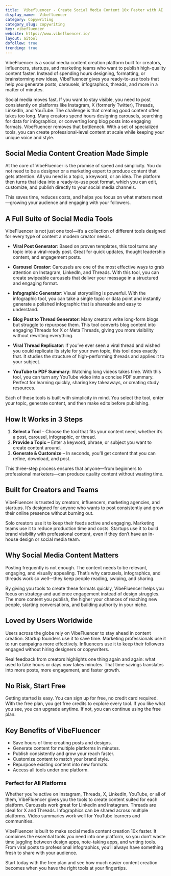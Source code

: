 ```yaml
---
title:  Vibefluencer - Create Social Media Content 10x Faster with AI
display_name:  Vibefluencer
category: Copywriting
category_slug: copywriting
key: vibefluencer
website: https://www.vibefluencer.io/
layout: aitool
dofollow: true
trending: true
---
```


VibeFluencer is a social media content creation platform built for creators, influencers, startups, and marketing teams who want to publish high-quality content faster. Instead of spending hours designing, formatting, or brainstorming new ideas, VibeFluencer gives you ready-to-use tools that help you generate posts, carousels, infographics, threads, and more in a matter of minutes.

Social media moves fast. If you want to stay visible, you need to post consistently on platforms like Instagram, X (formerly Twitter), Threads, LinkedIn, and YouTube. The challenge is that creating good content often takes too long. Many creators spend hours designing carousels, searching for data for infographics, or converting long blog posts into engaging formats. VibeFluencer removes that bottleneck. With a set of specialized tools, you can create professional-level content at scale while keeping your unique voice and style.

## Social Media Content Creation Made Simple

At the core of VibeFluencer is the promise of speed and simplicity. You do not need to be a designer or a marketing expert to produce content that gets attention. All you need is a topic, a keyword, or an idea. The platform then turns that idea into a ready-to-use post format, which you can edit, customize, and publish directly to your social media channels.

This saves time, reduces costs, and helps you focus on what matters most—growing your audience and engaging with your followers.

## A Full Suite of Social Media Tools

VibeFluencer is not just one tool—it’s a collection of different tools designed for every type of content a modern creator needs.

* **Viral Post Generator**: Based on proven templates, this tool turns any topic into a viral-ready post. Great for quick updates, thought leadership content, and engagement posts.

* **Carousel Creator**: Carousels are one of the most effective ways to grab attention on Instagram, LinkedIn, and Threads. With this tool, you can create swipeable carousels that deliver your message in a structured and engaging format.

* **Infographic Generator**: Visual storytelling is powerful. With the infographic tool, you can take a single topic or data point and instantly generate a polished infographic that is shareable and easy to understand.

* **Blog Post to Thread Generator**: Many creators write long-form blogs but struggle to repurpose them. This tool converts blog content into engaging Threads for X or Meta Threads, giving you more visibility without rewriting everything.

* **Viral Thread Replicator**: If you’ve ever seen a viral thread and wished you could replicate its style for your own topic, this tool does exactly that. It studies the structure of high-performing threads and applies it to your subject.

* **YouTube to PDF Summary**: Watching long videos takes time. With this tool, you can turn any YouTube video into a concise PDF summary. Perfect for learning quickly, sharing key takeaways, or creating study resources.

Each of these tools is built with simplicity in mind. You select the tool, enter your topic, generate content, and then make edits before publishing.

## How It Works in 3 Steps

1. **Select a Tool** – Choose the tool that fits your content need, whether it’s a post, carousel, infographic, or thread.
2. **Provide a Topic** – Enter a keyword, phrase, or subject you want to create content around.
3. **Generate & Customize** – In seconds, you’ll get content that you can refine, download, and post.

This three-step process ensures that anyone—from beginners to professional marketers—can produce quality content without wasting time.

## Built for Creators and Teams

VibeFluencer is trusted by creators, influencers, marketing agencies, and startups. It’s designed for anyone who wants to post consistently and grow their online presence without burning out.

Solo creators use it to keep their feeds active and engaging. Marketing teams use it to reduce production time and costs. Startups use it to build brand visibility with professional content, even if they don’t have an in-house design or social media team.

## Why Social Media Content Matters

Posting frequently is not enough. The content needs to be relevant, engaging, and visually appealing. That’s why carousels, infographics, and threads work so well—they keep people reading, swiping, and sharing.

By giving you tools to create these formats quickly, VibeFluencer helps you focus on strategy and audience engagement instead of design struggles. The more content you publish, the higher your chances of reaching new people, starting conversations, and building authority in your niche.

## Loved by Users Worldwide

Users across the globe rely on VibeFluencer to stay ahead in content creation. Startup founders use it to save time. Marketing professionals use it to run campaigns more effectively. Influencers use it to keep their followers engaged without hiring designers or copywriters.

Real feedback from creators highlights one thing again and again: what used to take hours or days now takes minutes. That time savings translates into more posts, more engagement, and faster growth.

## No Risk, Start Free

Getting started is easy. You can sign up for free, no credit card required. With the free plan, you get free credits to explore every tool. If you like what you see, you can upgrade anytime. If not, you can continue using the free plan.

## Key Benefits of VibeFluencer

* Save hours of time creating posts and designs.
* Generate content for multiple platforms in minutes.
* Publish consistently and grow your reach faster.
* Customize content to match your brand style.
* Repurpose existing content into new formats.
* Access all tools under one platform.

### Perfect for All Platforms

Whether you’re active on Instagram, Threads, X, LinkedIn, YouTube, or all of them, VibeFluencer gives you the tools to create content suited for each platform. Carousels work great for LinkedIn and Instagram. Threads are ideal for X and Threads. Infographics can be shared across multiple platforms. Video summaries work well for YouTube learners and communities.

VibeFluencer is built to make social media content creation 10x faster. It combines the essential tools you need into one platform, so you don’t waste time juggling between design apps, note-taking apps, and writing tools. From viral posts to professional infographics, you’ll always have something fresh to share with your audience.

Start today with the free plan and see how much easier content creation becomes when you have the right tools at your fingertips.

